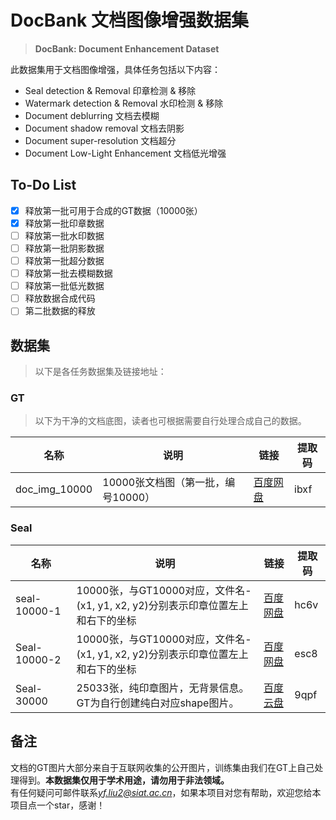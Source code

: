 # DocBank 文档图像增强数据集

> **DocBank: Document Enhancement Dataset**

此数据集用于文档图像增强，具体任务包括以下内容：
+ Seal detection & Removal  印章检测 & 移除
+ Watermark detection & Removal 水印检测 & 移除
+ Document deblurring 文档去模糊
+ Document shadow removal 文档去阴影
+ Document super-resolution 文档超分
+ Document Low-Light Enhancement 文档低光增强  


## To-Do List

- [X] 释放第一批可用于合成的GT数据（10000张）
- [X] 释放第一批印章数据
- [ ] 释放第一批水印数据
- [ ] 释放第一批阴影数据
- [ ] 释放第一批超分数据
- [ ] 释放第一批去模糊数据
- [ ] 释放第一批低光数据
- [ ] 释放数据合成代码
- [ ] 第二批数据的释放

## 数据集

>以下是各任务数据集及链接地址：

### GT
>以下为干净的文档底图，读者也可根据需要自行处理合成自己的数据。

| 名称         | 说明               | 链接                     | 提取码   |
|--------------|--------------------|--------------------------|----------|
| doc_img_10000    | 10000张文档图（第一批，编号10000）              | [百度网盘](https://pan.baidu.com/s/1zPFHpDYTM0D0yz6BL2dm1g)         | ibxf   |

### Seal
| 名称         | 说明               | 链接                     | 提取码   |
|--------------|--------------------|--------------------------|----------|
| seal-10000-1    | 10000张，与GT10000对应，文件名-(x1, y1, x2, y2)分别表示印章位置左上和右下的坐标              | [百度网盘](https://pan.baidu.com/s/1iotKgCHiO17DxiTNiTbMaw)         | hc6v |
| Seal-10000-2    | 10000张，与GT10000对应，文件名-(x1, y1, x2, y2)分别表示印章位置左上和右下的坐标              | [百度网盘](https://pan.baidu.com/s/1QQCtKhfZCN5wbxfPcZNveQ)         |  esc8 |
| Seal-30000      | 25033张，纯印章图片，无背景信息。GT为自行创建纯白对应shape图片。                             | [百度云盘](https://pan.baidu.com/s/1kBtq-1UiVgmhizqdPSfzxA)         | 9qpf|


## 备注
文档的GT图片大部分来自于互联网收集的公开图片，训练集由我们在GT上自己处理得到。**本数据集仅用于学术用途，请勿用于非法领域。**  
有任何疑问可邮件联系*yf.liu2@siat.ac.cn*，如果本项目对您有帮助，欢迎您给本项目点一个star，感谢！
